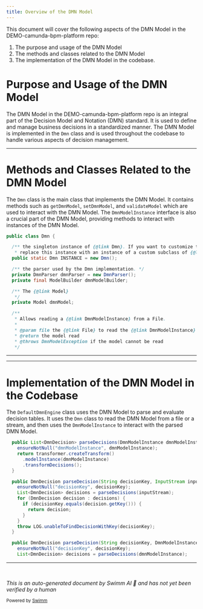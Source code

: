 ```yaml
---
title: Overview of the DMN Model
---
```

This document will cover the following aspects of the DMN Model in the DEMO-camunda-bpm-platform repo:

1. The purpose and usage of the DMN Model
2. The methods and classes related to the DMN Model
3. The implementation of the DMN Model in the codebase.

# Purpose and Usage of the DMN Model

The DMN Model in the DEMO-camunda-bpm-platform repo is an integral part of the Decision Model and Notation (DMN) standard. It is used to define and manage business decisions in a standardized manner. The DMN Model is implemented in the `Dmn` class and is used throughout the codebase to handle various aspects of decision management.

<SwmSnippet path="/model-api/dmn-model/src/main/java/org/camunda/bpm/model/dmn/Dmn.java" line="128">

---

# Methods and Classes Related to the DMN Model

The `Dmn` class is the main class that implements the DMN Model. It contains methods such as `getDmnModel`, `setDmnModel`, and `validateModel` which are used to interact with the DMN Model. The `DmnModelInstance` interface is also a crucial part of the DMN Model, providing methods to interact with instances of the DMN Model.

```java
public class Dmn {

  /** the singleton instance of {@link Dmn}. If you want to customize the behavior of Dmn,
   * replace this instance with an instance of a custom subclass of {@link Dmn}. */
  public static Dmn INSTANCE = new Dmn();

  /** the parser used by the Dmn implementation. */
  private DmnParser dmnParser = new DmnParser();
  private final ModelBuilder dmnModelBuilder;

  /** The {@link Model}
   */
  private Model dmnModel;

  /**
   * Allows reading a {@link DmnModelInstance} from a File.
   *
   * @param file the {@link File} to read the {@link DmnModelInstance} from
   * @return the model read
   * @throws DmnModelException if the model cannot be read
   */
```

---

</SwmSnippet>

<SwmSnippet path="/engine-dmn/engine/src/main/java/org/camunda/bpm/dmn/engine/impl/DefaultDmnEngine.java" line="59">

---

# Implementation of the DMN Model in the Codebase

The `DefaultDmnEngine` class uses the DMN Model to parse and evaluate decision tables. It uses the `Dmn` class to read the DMN Model from a file or a stream, and then uses the `DmnModelInstance` to interact with the parsed DMN Model.

```java
  public List<DmnDecision> parseDecisions(DmnModelInstance dmnModelInstance) {
    ensureNotNull("dmnModelInstance", dmnModelInstance);
    return transformer.createTransform()
      .modelInstance(dmnModelInstance)
      .transformDecisions();
  }

  public DmnDecision parseDecision(String decisionKey, InputStream inputStream) {
    ensureNotNull("decisionKey", decisionKey);
    List<DmnDecision> decisions = parseDecisions(inputStream);
    for (DmnDecision decision : decisions) {
      if (decisionKey.equals(decision.getKey())) {
        return decision;
      }
    }
    throw LOG.unableToFindDecisionWithKey(decisionKey);
  }

  public DmnDecision parseDecision(String decisionKey, DmnModelInstance dmnModelInstance) {
    ensureNotNull("decisionKey", decisionKey);
    List<DmnDecision> decisions = parseDecisions(dmnModelInstance);
```

---

</SwmSnippet>

&nbsp;

*This is an auto-generated document by Swimm AI 🌊 and has not yet been verified by a human*

<SwmMeta version="3.0.0" repo-id="Z2l0aHViJTNBJTNBREVNTy1jYW11bmRhLWJwbS1wbGF0Zm9ybSUzQSUzQXN3aW1taW8=" repo-name="DEMO-camunda-bpm-platform"><sup>Powered by [Swimm](/)</sup></SwmMeta>
